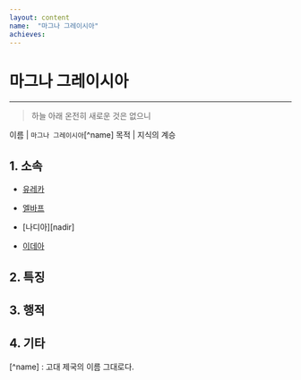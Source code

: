 ```yaml
---
layout: content
name:  "마그나 그레이시아"
achieves:
---
```

# 마그나 그레이시아
---
>  하늘 아래 온전히 새로운 것은 없으니

이름 | `마그나 그레이시아`[^name]
목적 | 지식의 계승

## 1. 소속

- [유레카][eureka]
- [엘바프][elbaf]
- [나디아][nadir]

- [이데아][idea]

## 2. 특징


## 3. 행적


## 4. 기타

[^name] : 고대 제국의 이름 그대로다.

[eureka]: ../../member/eureka/index.html
[elbaf]: ../../member/elbaf/index.html
[elbaf]: ../../member/nadir/index.html

[idea]: ../../member/idea/index.html
